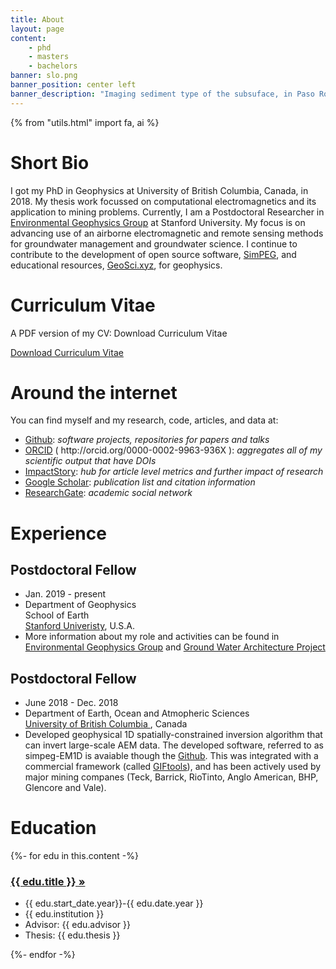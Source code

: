 ```yaml
---
title: About
layout: page
content:
    - phd
    - masters
    - bachelors
banner: slo.png
banner_position: center left
banner_description: "Imaging sediment type of the subsuface, in Paso Robles, CA, U.S.A."
---
```



{% from "utils.html" import fa, ai %}

# Short Bio

I got my PhD in Geophysics at University of British Columbia, Canada, in 2018. My thesis work focussed on computational electromagnetics and its application to mining problems. Currently, I am a Postdoctoral Researcher in [Environmental Geophysics Group](https://enviro.stanford.edu/) at Stanford University. My focus is on advancing use of an airborne electromagnetic and remote sensing methods for groundwater management and groundwater science. I continue to contribute to the development of open source software, [SimPEG](https://www.simpeg.xyz), and educational resources, [GeoSci.xyz](https://www.geosci.xyz), for geophysics.

# Curriculum Vitae

A PDF version of my CV: Download Curriculum Vitae

<a href="https://github.com/sgkang/website/raw/master/pdf/cv-seogikang-2021.pdf" target="_blank" type="application/pdf" rel="external noopener noreferrer"><i class="fa fa-file-pdf-o"></i> Download Curriculum Vitae</a>


# Around the internet

You can find myself and my research, code, articles, and data at:

<ul class="fa-ul">

<li><i class="fa-li fa fa-github fa-fw"></i>
<a href="https://github.com/sgkang">Github</a>:
<em>software projects, repositories for papers and talks</em>
</li>

<li><i class="fa-li ai ai-orcid fa-fw"></i>
<a href="http://orcid.org/0000-0002-9963-936X">ORCID</a> ( http://orcid.org/0000-0002-9963-936X ):
<em>aggregates all of my scientific output that have DOIs</em>
</li>

<li><i class="fa-li ai ai-impactstory fa-fw"></i>
<a href="https://impactstory.org/u/0000-0002-9963-936X">ImpactStory</a>:
<em>hub for article level metrics and further impact of research</em>
</li>

<li><i class="fa-li ai ai-google-scholar fa-fw"></i>
<a href="https://scholar.google.com/citations?user=wFndVSMAAAAJ&hl=en">Google Scholar</a>:
<em>publication list and citation information</em>
</li>

<li><i class="fa-li ai ai-researchgate fa-fw"></i>
<a href="https://www.researchgate.net/profile/Seogi-Kang">ResearchGate</a>:
<em>academic social network</em>
</li>


</ul>


# Experience

## Postdoctoral Fellow


<ul class="fa-ul">
    <li><i class="fa-li fa fa-calendar fa-fw"></i>
        Jan. 2019 - present
    </li>
    <li><i class="fa-li fa fa-university fa-fw"></i>
        Department of Geophysics
        <br>
        School of Earth
        <br>
        <a href="https://earth.stanford.edu/">Stanford Univeristy</a>, U.S.A.
    </li>
    <li><i class="fa-li fa fa-info-circle fa-fw"></i>
        More information about my role and activities can be found in <a href="https://enviro.stanford.edu/">Environmental Geophysics Group</a> and <a href="https://mapwater.stanford.edu/">Ground Water Architecture Project</a>
    </li>
</ul>

## Postdoctoral Fellow

<ul class="fa-ul">
    <li><i class="fa-li fa fa-calendar fa-fw"></i>
        June 2018 - Dec. 2018
    </li>
    <li><i class="fa-li fa fa-university fa-fw"></i>
        Department of Earth, Ocean and Atmopheric Sciences
        <br>
        <a href="https://www.eoas.ubc.ca/">University of British Columbia </a>, Canada
    </li>
    <li> Developed geophysical 1D spatially-constrained inversion algorithm that can invert large-scale AEM data. The developed software, referred to as simpeg-EM1D is avaiable though the <a href="https://github.com/simpeg/simpegEM1D">Github</a>. This was integrated with a commercial framework (called <a href="https://gif.eos.ubc.ca/giftools">GIFtools</a>), and has been actively used by major mining companes (Teck, Barrick, RioTinto, Anglo American, BHP, Glencore and Vale).
    </li>
</ul>

# Education

<div>
    {%- for edu in this.content -%}
        <h3><a href="{{ edu.url }}">{{ edu.title }}  »</a></h3>
        <ul class="fa-ul">
            <li><i class="fa-li fa fa-calendar fa-fw"></i>
                {{ edu.start_date.year}}-{{ edu.date.year }}
            </li>
            <li><i class="fa-li fa fa-university fa-fw"></i>
                {{ edu.institution }}
            </li>
            <li><i class="fa-li fa fa-graduation-cap fa-fw"></i>
                Advisor: {{ edu.advisor }}
            </li>
            <li><i class="fa-li fa fa-book fa-fw"></i>
                Thesis: {{ edu.thesis }}
            </li>
        </ul>
    {%- endfor -%}
</div>
